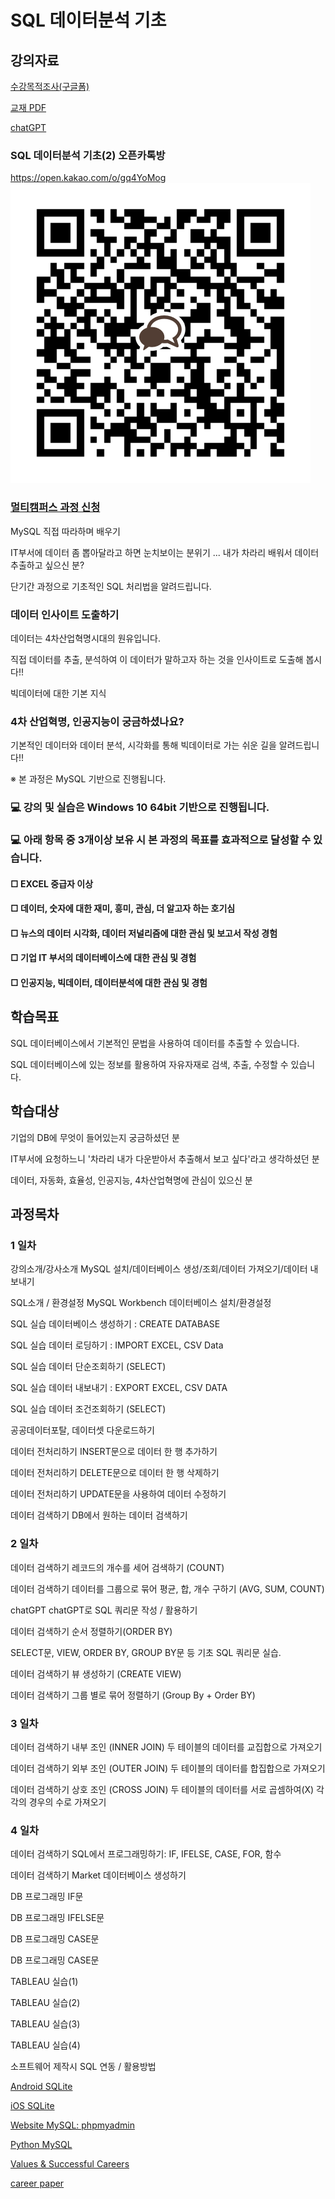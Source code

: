 # SQL 데이터분석 기초


## 강의자료

[수강목적조사(구글폼)](https://forms.gle/xmnBZJGGH2HteLZe6)

[교재 PDF](https://github.com/dscoool/mysql/blob/935f9df80f81b3c7b50d288ccfabf7ccc8ca6b9a/%EB%A9%80%ED%8B%B0%EC%BA%A0%ED%8D%BC%EC%8A%A4_%EB%AA%A8%EB%91%90%EC%9D%98MySQL.pdf)

[chatGPT](https://github.com/dscoool/datastructure/blob/main/chatgpt.ipynb)


### SQL 데이터분석 기초(2) 오픈카톡방

https://open.kakao.com/o/gq4YoMog
![QR code](https://github.com/dscoool/mysql/blob/main/23E1EA4B-4AB9-44FB-9302-0A3119B47958.png)

### [멀티캠퍼스 과정 신청](https://www.multicampus.com/em/enrolment/courseDetai?p_menu=NzUjU1VC&p_gubun=Qw==&dxLanYn=N&corsCd=FA011P&corsYr=&corsDgrCd=)

MySQL 직접 따라하며 배우기

IT부서에 데이터 좀 뽑아달라고 하면 눈치보이는 분위기 ... 
내가 차라리 배워서 데이터 추출하고 싶으신 분? 

단기간 과정으로 기초적인 SQL 처리법을 알려드립니다. 

### 데이터 인사이트 도출하기
데이터는 4차산업혁명시대의 원유입니다.

직접 데이터를 추출, 분석하여 이 데이터가 말하고자 하는 것을 인사이트로 도출해 봅시다!!

빅데이터에 대한 기본 지식

### 4차 산업혁명, 인공지능이 궁금하셨나요?
기본적인 데이터와 데이터 분석, 시각화를 통해 빅데이터로 가는 쉬운 길을 알려드립니다!!

※ 본 과정은 MySQL 기반으로 진행됩니다. 

### 💻 강의 및 실습은 Windows 10 64bit 기반으로 진행됩니다. 
### 💻 아래 항목 중 3개이상 보유 시 본 과정의 목표를 효과적으로 달성할 수 있습니다.    
#### □ EXCEL 중급자 이상
#### □ 데이터, 숫자에 대한 재미, 흥미, 관심, 더 알고자 하는 호기심
#### □ 뉴스의 데이터 시각화, 데이터 저널리즘에 대한 관심 및 보고서 작성 경험
#### □ 기업 IT 부서의 데이터베이스에 대한 관심 및 경험
#### □ 인공지능, 빅데이터, 데이터분석에 대한 관심 및 경험

## 학습목표
SQL 데이터베이스에서 기본적인 문법을 사용하여 데이터를 추출할 수 있습니다.

SQL 데이터베이스에 있는 정보를 활용하여 자유자재로 검색, 추출, 수정할 수 있습니다.

## 학습대상
기업의 DB에 무엇이 들어있는지 궁금하셨던 분

IT부서에 요청하느니 '차라리 내가 다운받아서 추출해서 보고 싶다'라고 생각하셨던 분

데이터, 자동화, 효율성, 인공지능, 4차산업혁명에 관심이 있으신 분

## 과정목차
### 1 일차
강의소개/강사소개	MySQL 설치/데이터베이스 생성/조회/데이터 가져오기/데이터 내보내기

SQL소개 / 환경설정	MySQL Workbench 데이터베이스 설치/환경설정

SQL 실습	데이터베이스 생성하기 : CREATE DATABASE

SQL 실습	데이터 로딩하기 : IMPORT EXCEL, CSV Data

SQL 실습	데이터 단순조회하기 (SELECT)

SQL 실습	데이터 내보내기 : EXPORT EXCEL, CSV DATA

SQL 실습	데이터 조건조회하기 (SELECT)


공공데이터포탈, 데이터셋 다운로드하기

데이터 전처리하기	INSERT문으로 데이터 한 행 추가하기

데이터 전처리하기	DELETE문으로 데이터 한 행 삭제하기

데이터 전처리하기	UPDATE문을 사용하여 데이터 수정하기

데이터 검색하기	DB에서 원하는 데이터 검색하기


### 2 일차

데이터 검색하기	레코드의 개수를 세어 검색하기 (COUNT)

데이터 검색하기	데이터를 그룹으로 묶어 평균, 합, 개수 구하기 (AVG, SUM, COUNT)

chatGPT         chatGPT로 SQL 쿼리문 작성 / 활용하기

데이터 검색하기	순서 정렬하기(ORDER BY)

SELECT문, VIEW, ORDER BY, GROUP BY문 등 기초 SQL 쿼리문 실습.

데이터 검색하기	뷰 생성하기 (CREATE VIEW)

데이터 검색하기	그룹 별로 묶어 정렬하기 (Group By + Order BY)

###  3 일차

데이터 검색하기	내부 조인 (INNER JOIN) 두 테이블의 데이터를 교집합으로 가져오기

데이터 검색하기	외부 조인 (OUTER JOIN) 두 테이블의 데이터를 합집합으로 가져오기

데이터 검색하기	상호 조인 (CROSS JOIN) 두 테이블의 데이터를 서로 곱셈하여(X) 각각의 경우의 수로 가져오기

### 4 일차
데이터 검색하기	SQL에서 프로그래밍하기: IF, IFELSE, CASE, FOR, 함수

데이터 검색하기	Market 데이터베이스 생성하기

DB 프로그래밍	IF문

DB 프로그래밍	IFELSE문

DB 프로그래밍	CASE문

DB 프로그래밍	CASE문

TABLEAU 실습(1)

TABLEAU 실습(2)

TABLEAU 실습(3)

TABLEAU 실습(4)

소프트웨어 제작시 SQL 연동 / 활용방법

[Android SQLite](https://developer.android.com/training/data-storage/sqlite?hl=ko)

[iOS SQLite](https://www.kodeco.com/6620276-sqlite-with-swift-tutorial-getting-started)

[Website MySQL: phpmyadmin](https://www.w3schools.com/php/php_mysql_intro.asp)

[Python MySQL](https://dev.mysql.com/doc/connector-python/en/connector-python-example-connecting.html)

[Values & Successful Careers](https://myurl.ai/zct9Ht)

[career paper](https://docs.google.com/document/d/1HqNJF6VBQ1c9Iu8fYJ8aY26ZRbDTINjUMiBPO8O2tRE/edit?usp=sharing)
